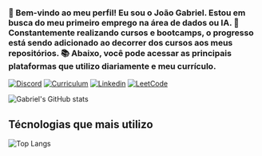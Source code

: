 ### 👋 Bem-vindo ao meu perfil! Eu sou o João Gabriel. Estou em busca do meu primeiro emprego na área de dados ou IA. 🤖 Constantemente realizando cursos e bootcamps, o progresso está sendo adicionado ao decorrer dos cursos aos meus repositórios. 📚 Abaixo, você pode acessar as principais plataformas que utilizo diariamente e meu currículo.

[![Discord](https://img.shields.io/badge/Discord-7289DA?style=for-the-badge&logo=discord&logoColor=white)](https://discord.com/users/itz.gabe)
[![Curriculum](https://img.shields.io/badge/github%20pages-121013?style=for-the-badge&logo=github&logoColor=white)](https://its-gabe.github.io/cv/)
[![Linkedin](https://img.shields.io/badge/LinkedIn-0077B5?style=for-the-badge&logo=linkedin&logoColor=white)](https://www.linkedin.com/in/joão-gabriel-alves-6039871b9)
[![LeetCode](https://img.shields.io/badge/-LeetCode-FFA116?style=for-the-badge&logo=LeetCode&logoColor=black)](https://leetcode.com/itsGabe/)

![Gabriel's GitHub stats](https://github-readme-stats.vercel.app/api?username=its-gabe&show_icons=true&theme=dracula)


## Técnologias que mais utilizo

![Top Langs](https://github-readme-stats.vercel.app/api/top-langs/?username=its-gabe&hide_progress=false&theme=dracula)
